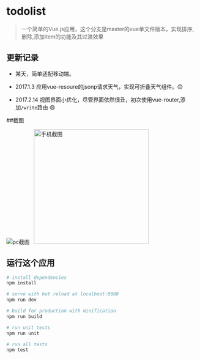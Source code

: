 # todolist

> 一个简单的Vue.js应用，这个分支是master的vue单文件版本，实现排序,删除,添加item的功能及其过渡效果

## 更新记录

* 某天，简单适配移动端。

* 2017.1.3 应用vue-resoure的jsonp请求天气，实现可折叠天气组件。:blush:

* 2017.2.14 视图界面小优化，尽管界面依然很丑，初次使用vue-router,添加`/write`路由 :smile:

##截图

![](https://github.com/imgss/ToDoList/blob/todolist-vuex/snip/pc.PNG "pc截图")  
<img src="https://github.com/imgss/ToDoList/blob/todolist-vuex/snip/phone.png" alt="手机截图" style="width:300px">    


## 运行这个应用

``` bash
# install dependencies
npm install

# serve with hot reload at localhost:8080
npm run dev

# build for production with minification
npm run build

# run unit tests
npm run unit

# run all tests
npm test
```